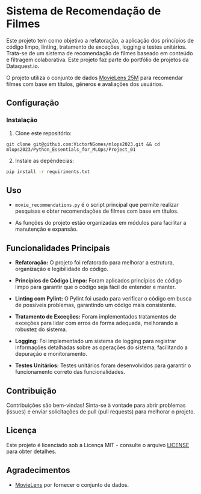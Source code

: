 # Sistema de Recomendação de Filmes

Este projeto tem como objetivo a refatoração, a aplicação dos princípios de código limpo, linting, tratamento de exceções, logging e testes unitários. Trata-se de um sistema de recomendação de filmes baseado em conteúdo e filtragem colaborativa. Este projeto faz parte do portfólio de projetos da Dataquest.io. 

O projeto utiliza o conjunto de dados [MovieLens 25M](https://grouplens.org/datasets/movielens/25m/) para recomendar filmes com base em títulos, gêneros e avaliações dos usuários.

## Configuração


### Instalação

1. Clone este repositório:
````
git clone git@github.com:VictorNGomes/mlops2023.git && cd mlops2023/Python_Essentials_for_MLOps/Project_01
````

2. Instale as depêndecias:
```.bash
pip install -r requiriments.txt
```


## Uso

- `movie_recommendations.py` é o script principal que permite realizar pesquisas e obter recomendações de filmes com base em títulos.

- As funções do projeto estão organizadas em módulos para facilitar a manutenção e expansão.

## Funcionalidades Principais

- **Refatoração:** O projeto foi refatorado para melhorar a estrutura, organização e legibilidade do código.

- **Princípios de Código Limpo:** Foram aplicados princípios de código limpo para garantir que o código seja fácil de entender e manter.

- **Linting com Pylint:** O Pylint foi usado para verificar o código em busca de possíveis problemas, garantindo um código mais consistente.

- **Tratamento de Exceções:** Foram implementados tratamentos de exceções para lidar com erros de forma adequada, melhorando a robustez do sistema.

- **Logging:** Foi implementado um sistema de logging para registrar informações detalhadas sobre as operações do sistema, facilitando a depuração e monitoramento.

- **Testes Unitários:** Testes unitários foram desenvolvidos para garantir o funcionamento correto das funcionalidades.

## Contribuição

Contribuições são bem-vindas! Sinta-se à vontade para abrir problemas (issues) e enviar solicitações de pull (pull requests) para melhorar o projeto.

## Licença

Este projeto é licenciado sob a Licença MIT - consulte o arquivo [LICENSE](LICENSE) para obter detalhes.

## Agradecimentos

- [MovieLens](https://grouplens.org/datasets/movielens/25m/) por fornecer o conjunto de dados.

